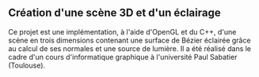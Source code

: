 ## Création d'une scène 3D et d'un éclairage

Ce projet est une implémentation, à l'aide d'OpenGL et du C++, d'une scène en trois dimensions contenant une surface de Bézier éclairée grâce au calcul de ses normales et une source de lumière. Il a été réalisé dans le cadre d'un cours d'informatique graphique à l'université Paul Sabatier (Toulouse).
